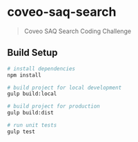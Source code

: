# coveo-saq-search

> Coveo SAQ Search Coding Challenge

## Build Setup

``` bash
# install dependencies
npm install

# build project for local development
gulp build:local

# build project for production
gulp build:dist

# run unit tests
gulp test
```
